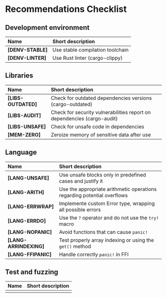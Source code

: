 # Recommendations Checklist

## Development environment

| Name                 | Short description                                    |
|:---------------------|:-----------------------------------------------------|
| **[DENV-STABLE]**    | Use stable compilation toolchain                     |
| **[DENV-LINTER]**    | Use Rust linter (cargo-clippy)                       |

## Libraries

| Name                 | Short description                                    |
|:---------------------|:-----------------------------------------------------|
| **[LIBS-OUTDATED]**  | Check for outdated dependencies versions (cargo-outdated) |
| **[LIBS-AUDIT]**     | Check for security vulnerabilities report on dependencies (cargo-audit) |
| **[LIBS-UNSAFE]**    | Check for unsafe code in dependencies                |
| **[MEM-ZERO]**       | Zeroize memory of sensitive data after use           |

## Language

| Name                 | Short description                                    |
|:---------------------|:-----------------------------------------------------|
| **[LANG-UNSAFE]**    | Use unsafe blocks only in predefined cases and justify it |
| **[LANG-ARITH]**     | Use the appropriate arithmetic operations regarding potential overflows |
| **[LANG-ERRWRAP]**   | Implemente custom Error type, wrapping all possible errors |
| **[LANG-ERRDO]**     | Use the `?` operator and do not use the `try!` macro |
| **[LANG-NOPANIC]**   | Avoid functions that can cause `panic!`              |
| **[LANG-ARRINDEXING]** | Test properly array indexing or using the `get()` method |
| **[LANG-FFIPANIC]**  | Handle correctly `panic!` in FFI                     |

## Test and fuzzing

| Name                 | Short description                                    |
|:---------------------|:-----------------------------------------------------|
| | |
